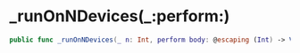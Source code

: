 # \_runOnNDevices(\_:perform:)

``` swift
public func _runOnNDevices(_ n: Int, perform body: @escaping (Int) -> Void)
```
